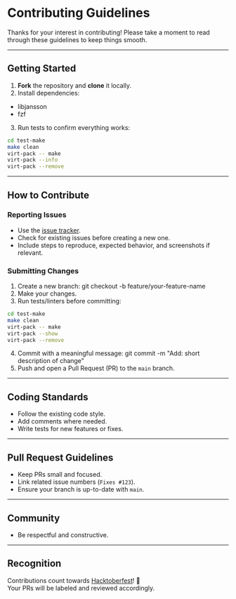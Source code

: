 # Contributing Guidelines

Thanks for your interest in contributing! 
Please take a moment to read through these guidelines to keep things smooth.

---

## Getting Started

1. **Fork** the repository and **clone** it locally.
2. Install dependencies:
- libjansson
- fzf
3. Run tests to confirm everything works:
```sh
cd test-make
make clean
virt-pack -- make
virt-pack --info
virt-pack --remove
```

---

## How to Contribute

### Reporting Issues
- Use the [issue tracker](../../issues).
- Check for existing issues before creating a new one.
- Include steps to reproduce, expected behavior, and screenshots if relevant.

### Submitting Changes
1. Create a new branch:
   git checkout -b feature/your-feature-name
2. Make your changes.
3. Run tests/linters before committing:
```sh
cd test-make
make clean
virt-pack -- make
virt-pack --show
virt-pack --remove
```
4. Commit with a meaningful message:
   git commit -m "Add: short description of change"
5. Push and open a Pull Request (PR) to the `main` branch.

---

## Coding Standards
- Follow the existing code style.
- Add comments where needed.
- Write tests for new features or fixes.

---

## Pull Request Guidelines
- Keep PRs small and focused.
- Link related issue numbers (`Fixes #123`).
- Ensure your branch is up-to-date with `main`.

---

## Community
- Be respectful and constructive.

---

## Recognition
Contributions count towards [Hacktoberfest](https://hacktoberfest.com/)! 🌱  
Your PRs will be labeled and reviewed accordingly.
